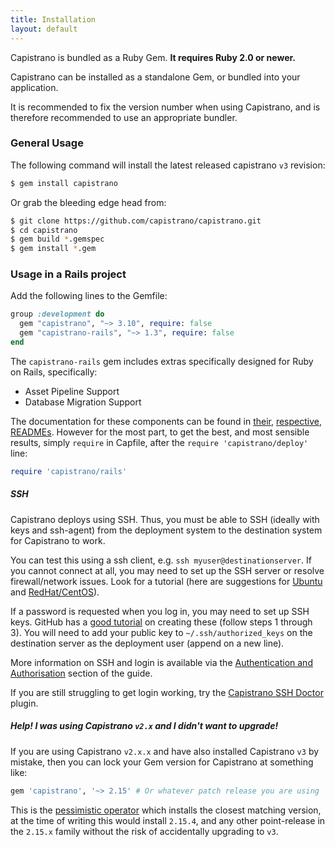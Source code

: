 ```yaml
---
title: Installation
layout: default
---
```


Capistrano is bundled as a Ruby Gem. **It requires Ruby 2.0 or newer.**

Capistrano can be installed as a standalone Gem, or bundled into your
application.

<p class="alert-box alert">
It is recommended to fix the version number when using Capistrano, and is
therefore recommended to use an appropriate bundler.
</p>

### General Usage

The following command will install the latest released capistrano `v3` revision:

```bash
$ gem install capistrano
```

Or grab the bleeding edge head from:

```bash
$ git clone https://github.com/capistrano/capistrano.git
$ cd capistrano
$ gem build *.gemspec
$ gem install *.gem
```

### Usage in a Rails project

Add the following lines to the Gemfile:

```ruby
group :development do
  gem "capistrano", "~> 3.10", require: false
  gem "capistrano-rails", "~> 1.3", require: false
end
```

The `capistrano-rails` gem includes extras specifically designed for Ruby on
Rails, specifically:

 * Asset Pipeline Support
 * Database Migration Support

The documentation for these components can be found in
[their][capistrano-rails-asset-pipeline-readme],
[respective][capistrano-rails-gem-bundler-readme],
[READMEs][capistrano-rails-database-migrations-readme]. However for the most
part, to get the best, and most sensible results, simply `require` in
Capfile, after the `require 'capistrano/deploy'` line:

```ruby
require 'capistrano/rails'
```

##### SSH

Capistrano deploys using SSH. Thus, you must be able to SSH (ideally with keys
and ssh-agent) from the deployment system to the destination system for
Capistrano to work.

You can test this using a ssh client, e.g. `ssh myuser@destinationserver`. If
you cannot connect at all, you may need to set up the SSH server or resolve
firewall/network issues. Look for a tutorial (here are suggestions for
[Ubuntu](https://help.ubuntu.com/community/SSH) and
[RedHat/CentOS](http://www.cyberciti.biz/faq/centos-ssh/)).

If a password is requested when you log in, you may need to set up SSH keys.
GitHub has a [good tutorial](https://help.github.com/articles/generating-ssh-keys/)
on creating these (follow steps 1 through 3). You will need to add your public
key to `~/.ssh/authorized_keys` on the destination server as the deployment user
(append on a new line).

More information on SSH and login is available via the
[Authentication and Authorisation](http://capistranorb.com/documentation/getting-started/authentication-and-authorisation/)
section of the guide.

If you are still struggling to get login working, try the
[Capistrano SSH Doctor](https://github.com/capistrano-plugins/capistrano-ssh-doctor)
plugin.

##### Help! I was using Capistrano `v2.x` and I didn't want to upgrade!

If you are using Capistrano `v2.x.x` and have also installed Capistrano `v3`
by mistake, then you can lock your Gem version for Capistrano at something
like:

```ruby
gem 'capistrano', '~> 2.15' # Or whatever patch release you are using
```

This is the [pessimistic operator][rubygems-pessimistic-operator] which
installs the closest matching version, at the time of writing this would
install `2.15.4`, and any other point-release in the `2.15.x` family without
the risk of accidentally upgrading to `v3`.


[rubygems]:                                    http://rubygems.org/
[rubygems-pessimistic-operator]:               http://guides.rubygems.org/patterns/#pessimistic-version-constraint
[capistrano-rails-asset-pipeline-readme]:      https://github.com/capistrano/rails/blob/master/README.md
[capistrano-rails-database-migrations-readme]: https://github.com/capistrano/rails/blob/master/README.md
[capistrano-rails-gem-bundler-readme]:         https://github.com/capistrano/bundler/blob/master/README.md
